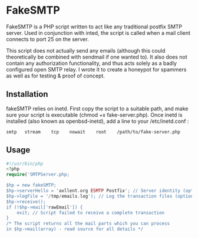 # FakeSMTP

FakeSMTP is a PHP script written to act like any traditional postfix SMTP server. Used in conjunction with inted, the script is called when a mail client connects to port 25 on the server.

This script does not actually send any emails (although this could theoretically be combined with sendmail if one wanted to). It also does not contain any authorization functionality, and thus acts solely as a badly configured open SMTP relay. I wrote it to create a honeypot for spammers as well as for testing & proof of concept.


## Installation

fakeSMTP relies on inetd. First copy the script to a suitable path, and make sure your script is executable (chmod +x fake-server.php). Once inetd is installed (also known as openbsd-inetd), add a line to your /etc/inetd.conf :

```
smtp   stream    tcp    nowait    root    /path/to/fake-server.php
```

## Usage

```php
#!/usr/bin/php
<?php
require('SMTPServer.php;

$hp = new fakeSMTP;
$hp->serverHello = 'axllent.org ESMTP Postfix'; // Server identity (optional)
$hp->logFile = '/tmp/emails.log'); // Log the transaction files (optional)
$hp->receive();
if (!$hp->mail['rawEmail']) {
    exit; // Script failed to receive a complete transaction
}
/* The script returns all the mail parts which you can process
in $hp->mail(array) - read source for all details */
```
